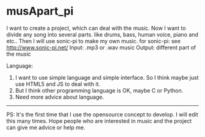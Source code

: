 # musApart_pi
I want to create a project, which can deal with the music. 
Now I want to divide any song into several parts. like drums, bass, human voice, piano and etc..
Then I will use sonic-pi to make my own music.
for sonic-pi: see http://www.sonic-pi.net/
Input: .mp3 or .wav music
Output: different part of the music

Language:
1. I want to use simple language and simple interface. So I think maybe just use HTML5 and JS to deal with it.
2. But I think other programming language is OK, maybe C or Python.
3. Need more advice about language.

------------
PS: It's the first time that I use the opensource concept to develop. I will edit this many times.
Hope people who are interested in music and the project can give me advice or help me.
